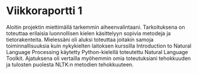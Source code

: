 # Viikkoraportti 1

Aloitin projektin miettimällä tarkemmin aiheenvalintaani. Tarkoituksena on toteuttaa erilaisia luonnollisen kielen käsittelyyn sopivia metodeja ja tietorakenteita. Mielessäni oli aluksi toteuttaa joitakin samoja toiminnallisuuksia kuin nykykielten laitoksen kurssilla Introduction to Natural Language Processing käytetty Python-kielellä toteutettu Natural Language Toolkit. Ajatuksena oli vertailla myöhemmin omia toteutuksiani tehokkuuden ja tulosten puolesta NLTK:n metodien tehokkuuteen. 
